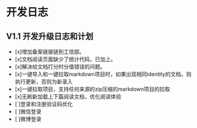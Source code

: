 # 开发日志

## V1.1 开发升级日志和计划
- [x]增加备案链接链到工信部。
- [x]文档阅读页面缺少了统计代码，已加上。
- [x]解决给文档打分时分值错误的问题。
- [x]一键导入和一键拉取markdown项目时，如果出现相同identity的文档，则执行更新，否则为新录入
- [x]一键拉取项目，支持任何来源的zip压缩的markdown项目的拉取
- [x]无刷新加载上下篇阅读文档，优化阅读体验
- [ ]登录和注册验证码优化
- [ ]微信登录
- [ ]微博登录